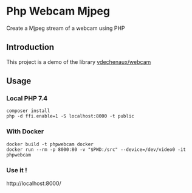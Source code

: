 # Php Webcam Mjpeg

Create a Mjpeg stream of a webcam using PHP

## Introduction

This project is a demo of the library [vdechenaux/webcam](https://github.com/vdechenaux/PhpWebcam)

## Usage

### Local PHP 7.4

```
composer install
php -d ffi.enable=1 -S localhost:8000 -t public
```

### With Docker

```
docker build -t phpwebcam docker
docker run --rm -p 8000:80 -v "$PWD:/src" --device=/dev/video0 -it phpwebcam
```

### Use it !

http://localhost:8000/
